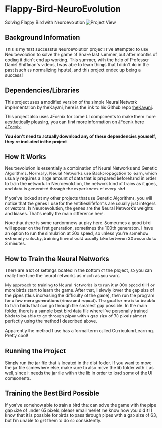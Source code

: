 # Flappy-Bird-NeuroEvolution
 Solving Flappy Bird with Neuroevolution
![Project View](https://i.imgur.com/eZiq09v.png)

## Background Information
This is my first successful Neuroevolution project! I've attempted to use Neuroevolution to solve the game of Snake last summer, but after months of coding it didn't end up working. This summer, with the help of Professor Daniel Shiffman's videos, I was able to learn things that I didn't do in the past (such as normalizing inputs), and this project ended up being a success!

## Dependencies/Libraries
This project uses a modified version of the simple Neural Network implementation by theKayani, here is the link to his Github repo [theKayani](https://github.com/theKayani/Java-Neural-Network).

This project also uses JFoenix for some UI components to make them more aesthetically pleasing, you can find more information on JFoenix here [JFoenix](http://www.jfoenix.com/).

**You don't need to actually download any of these dependencies yourself, they're included in the project**

## How it Works
Neuroevolution is essentially a combination of Neural Networks and Genetic Algorithms. Normally, Neural Networks use Backpropagation to learn, which usually requires a large amount of data that is prepared beforehand in order to train the network. In Neuroevolution, the network kind of trains as it goes, and data is generated through the experiences of every bird.

If you've looked at my other projects that use Genetic Algorithms, you will notice that the genes I use for the entities/lifeforms are usually just integers or vectors. In Neuroevolution, the genes are the Neural Network's weights and biases. That's really the main difference here.

Note that there is some randomness at play here. Sometimes a good bird will appear on the first generation, sometimes the 100th generation. I have an option to run the simulation at 30x speed, so unless you're somehow extremely unlucky, training time should usually take between 20 seconds to 3 minutes.

## How to Train the Neural Networks
There are a lot of settings located in the bottom of the project, so you can really fine tune the neural networks as much as you want.

My approach to training to Neural Networks is to run it at 30x speed till 1 or more birds start to learn the game. After that, I slowly lower the gap size of the pipes (thus increasing the difficulty of the game), then run the program for a few more generations (rinse and repeat). The goal for me is to be able to train birds that can go through the smallest gap possible. In the main folder, there is a sample best bird data file where I've personally trained birds to be able to go through pipes with a gap size of 70 pixels almost perfectly using the method I described above.

Apparently the method I use has a formal term called Curriculum Learning. Pretty cool!

## Running the Project
Simply run the jar file that is located in the dist folder. If you want to move the jar file somewhere else, make sure to also move the lib folder with it as well, since it needs the jar file within the lib in order to load some of the UI components.

## Training the Best Bird Possible
If you've somehow able to train a bird that can solve the game with the pipe gap size of under 65 pixels, please email me/let me know how you did it! I know that it is possible for birds to pass through pipes with a gap size of 63, but I'm unable to get them to do so consistently.

